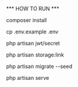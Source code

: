 *** HOW TO RUN ***

composer install

cp .env.example .env

php artisan jwt/secret

php artisan storage:link   

php artisan migrate --seed

php artisan serve 